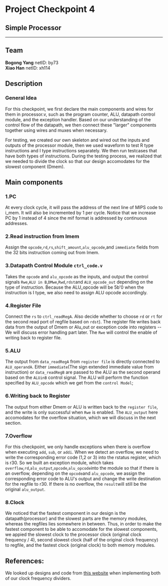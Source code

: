 # Project Checkpoint 4		
## Simple Processor
***
## Team
**Bogong Yang** netID: by73  
**Xiao Han** netID: xh114
## Description 
### General Idea ###
For this checkpoint, we first declare the main components and wires for them in processor.v, such as the program counter, ALU, datapath control module, and the exception handler. Based on our understanding of the control flow of the datapath, we then connect these "larger" components together using wires and muxes when necessary.

For testing, we created our own skeleton and wired out the inputs and outputs of the processor module, then we used waveform to test R type instructions and I type instructions separately. We then run testcases that have both types of instructions. During the testing process, we realized that we needed to divide the clock so that our design accomodates for the slowest component (Dmem). 

## Main components
### 1.PC		
At every clock cycle, it will pass the address of the next line of MIPS code to i_mem. It will also be incremented by 1 per cycle. Notice that we increase PC by 1 instead of 4 since the mif format is addressed by continuous addresses.  

### 2.Read instruction from Imem
Assign the `opcode`,`rd`,`rs`,`shift_amount`,`alu_opcode`,and `immediate` fields from the 32 bits instruction coming out from Imem.
### 3.Datapath Control Module `ctrl_code.v`
Takes the `opcode` and `alu_opcode` as the inputs, and output the control signals `Rwe`,`ALU in B`,`DMwe`,`Rwd`,`rdst`and `ALU_opcode_out` depending on the type of instruction. Because the ALU_opcode will be 5b'0 when the instruction is I type, we also need to assign ALU opcode accordingly.
### 4.Register File		
Connect the `rs` to `ctrl_readRegA`. Also decide whether to choose `rd` or `rt` for the second read port of regfile based on `rdst`). The register file writes back data from the output of Dmem or Alu_out or exception code into registers -- We will discuss error handling part later. The `Rwe` will control the enable of writing back to register file.	
### 5.ALU		
The output from `data_readRegA` from `register file` is directly connected to `ALU_operandA`. Either `immediate`(The sign extended immediate value from instruction) or `data_readRegB` are passed to the ALU as the second operand based on the `ALUinB` control signal. The ALU will perform the function specified by `ALU_opcode` which we get from the `control Model`;		
### 6.Writing back to Register 		
The output from either Dmem or ALU is written back to the `register file`, and the write is only successful when `Rwe` is enabled. The `ALU_output` here accomodates for the overflow situation, which we will discuss in the next section.
		
### 7.Overflow		
For this checkpoint, we only handle exceptions when there is overflow when executing `add`, `sub`, or `addi`. When we detect an overflow, we need to write the corresponding error code (1,2 or 3) into the rstatus register, which is r30. So we built an exception module, which takes `overflow`,`rd`,`alu_output`,`opcode`,`alu_opcode`into the module so that if there is an overflow, depending on the `opcode`and `alu_opcode`, we assign the corresponding error code to ALU's output and change the write destination for the regfile to r30. If there is no overflow, the `result`will still be the original `alu_output`. 

### 8.Clock
We noticed that the fastest component in our design is the datapath(processor) and the slowest parts are the memory modules, whereas the regfiles lies somewhere in between. Thus, in order to make the fastest component to be able to accomodate for the slowest components, we appied the slowest clock to the processor clock (original clock frequency / 4), second slowest clock (half of the original clock frequency) to regfile, and the fastest clock (original clock) to both memory modules.

## References:
We looked up designs and code from [this website](http://referencedesigner.com/tutorials/verilogexamples/verilog_ex_02.php) when implementing both of our clock frequency dividers.